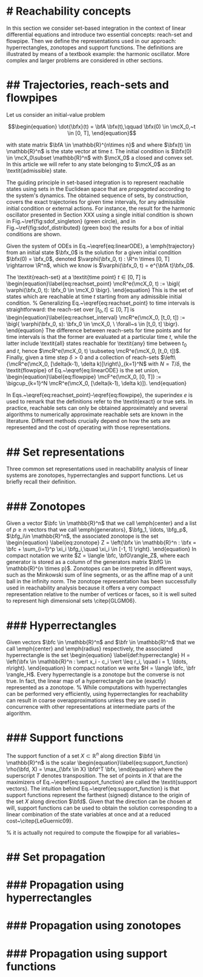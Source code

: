 # # Reachability concepts

In this section we consider set-based integration in the context of linear differential
equations and introduce two essential concepts: reach-set and flowpipe.
Then we define the representations used in our approach: hyperrectangles, zonotopes and
support functions. The definitions are illustrated by means of a textbook example:
the harmonic oscillator. More complex and larger problems are considered in other sections.

# ## Trajectories, reach-sets and flowpipes

Let us consider an initial-value problem

```math
\begin{equation}
\dot{\bfx}(t) = \bfA \bfx(t),\qquad \bfx(0) \in \mcX_0,~t \in [0, T],
\end{equation}
```
with state matrix $\bfA \in \mathbb{R}^{n\times n}$ and where $\bfx(t) \in \mathbb{R}^n$
is the state vector at time $t$. The initial condition is $\bfx(0) \in \mcX_0\subset \mathbb{R}^n$
with $\mcX_0$ a closed and convex set. In this article we will refer to any state belonging to $\mcX_0$ as
an \textit{admissible} state.

The guiding principle in set-based integration is to represent reachable states
using sets in the Euclidean space that are *propagated* according to the system's dynamics.
The obtained sequence of sets, by construction, covers the exact trajectories for given
time intervals, for any admissible initial condition or external actions.
For instance, the result for the harmonic oscillator presented in Section XXX
using a single initial condition is shown in Fig.~\ref{fig:sdof_singleton} (green circle),
and in Fig.~\ref{fig:sdof_distributed} (green box) the results for a box of initial conditions are shown.

Given the system of ODEs in Eq.~\eqref{eq:linearODE}, a \emph{trajectory}
from an initial state $\bfx_0$ is the solution for a given initial condition
$\bfx(0) = \bfx_0$, denoted $\varphi(\bfx_0, t) : \R^n \times [0, T] \rightarrow \R^n$,
which we know is $\varphi(\bfx_0, t) = e^{\bfA t}\bfx_0$.

The \textit{reach-set} at a \textit{time point} $t \in [0, T]$ is
\begin{equation}\label{eq:reachset_point}
\mcR^e(\mcX_0, t) := \bigl\{ \varphi(\bfx_0, t): \bfx_0 \in \mcX_0 \bigr\}.
\end{equation}
This is the set of states which are reachable at time $t$ starting from any admissible initial condition.
%
Generalizing Eq.~\eqref{eq:reachset_point} to time intervals is straightforward: the reach-set over $[t_0, t] \subseteq [0, T]$ is
\begin{equation}\label{eq:reachset_interval}
\mcR^e(\mcX_0, [t_0, t]) := \bigl\{ \varphi(\bfx_0, s): \bfx_0 \in \mcX_0, \ \forall~s \in [t_0, t] \bigr\}.
\end{equation}
The difference between reach-sets for time points and for time intervals is that the former are evaluated at a particular time $t$, while the latter include \textit{all} states reachable for \textit{any} time between $t_0$ and $t$, hence $\mcR^e(\mcX_0, t) \subseteq \mcR^e(\mcX_0, [t_0, t])$.
Finally, given a time step $\delta > 0$ and a collection of reach-sets $\left\{\mcR^e(\mcX_0, [\delta(k-1), \delta k)]\right\}_{k=1}^N$ with $N = T/\delta$, the \textit{flowpipe} of Eq.~\eqref{eq:linearODE} is the set union,
\begin{equation}\label{eq:flowpipe}
\mcF^e(\mcX_0, [0, T]) := \bigcup_{k=1}^N \mcR^e(\mcX_0, [\delta(k-1), \delta k)]).
\end{equation}

In Eqs.~\eqref{eq:reachset_point}-\eqref{eq:flowpipe}, the superindex $e$ is used to remark that the definitions refer to the \textit{exact} or true sets. In practice, reachable sets can only be obtained approximately and several algorithms to numerically approximate reachable sets are known in the literature. Different methods crucially depend on how the sets are represented and the cost of operating with those representations.


# ## Set representations

Three common set representations used in reachability analysis of linear systems are zonotopes, hyperrectangles and support functions. Let us briefly recall their definition.

# ### Zonotopes

Given a vector $\bfc \in \mathbb{R}^n$ that we call \emph{center} and a list of $p \ge n$ vectors that we call \emph{generators}, $\bfg_1, \ldots, \bfg_p$, $\bfg_i\in \mathbb{R}^n$, the associated zonotope is the set
\begin{equation} \label{eq:zonotope}
Z = \left\{\bfx \in \mathbb{R}^n : \bfx = \bfc + \sum_{i=1}^p \xi_i \bfg_i,\quad \xi_i \in [-1, 1] \right\}.
\end{equation}
In compact notation we write $Z = \langle \bfc, \bfG\rangle_Z$, where each generator is stored as a column of the generators matrix $\bfG \in \mathbb{R}^{n \times p}$. Zonotopes can be interpreted in different ways, such as the Minkowski sum of line segments, or as the affine map of a unit ball in the infinity norm. The zonotope representation has been successfully used in reachability analysis because it offers a very compact representation relative to the number of vertices or faces, so it is well suited to represent high dimensional sets \citep{GLGM06}.

# ### Hyperrectangles

Given vectors $\bfc \in \mathbb{R}^n$ and $\bfr \in \mathbb{R}^n$ that we call \emph{center} and \emph{radius} respectively, the associated hyperrectangle is the set
\begin{equation} \label{def:hyperrectangle}
H = \left\{\bfx \in \mathbb{R}^n : \vert x_i - c_i \vert \leq r_i, \quad i = 1, \ldots, n\right\}.
\end{equation}
In compact notation we write $H = \langle \bfc, \bfr \rangle_H$. Every hyperrectangle is a zonotope but the converse is not true. In fact, the linear map of a hyperrectangle can be (exactly) represented as a zonotope.
%
While computations with hyperrectangles can be performed very efficiently, using hyperrectangles for reachability can result in coarse overapproximations unless they are used in concurrence with other representations at intermediate parts of the algorithm.

# ### Support functions

The support function of a set $X \subset \mathbb{R}^n$ along direction $\bfd \in \mathbb{R}^n$ is the scalar
\begin{equation}\label{eq:support_function}
\rho(\bfd, X) = \max_{\bfx \in X} \bfd^T \bfx,
\end{equation}
where the superscript $T$ denotes transposition.
The set of points in $X$ that are the maximizers of Eq.~\eqref{eq:support_function} are called the \textit{support vectors}. The intuition behind Eq.~\eqref{eq:support_function} is that support functions represent the farthest (signed) distance to the origin of the set $X$ along direction $\bfd$. Given that the direction can be chosen at will, support functions can be used to obtain the solution corresponding to a linear combination of the state variables at once and at a reduced cost~\citep{LeGuernic09}.

%  it is actually not required to compute the flowpipe for all variables~

# ## Set propagation

# ### Propagation using hyperrectangles

# ### Propagation using zonotopes

# ### Propagation using support functions
